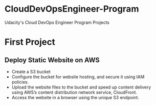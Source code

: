 # CloudDevOpsEngineer-Program
Udacity's Cloud DevOps Engineer Program Projects

# First Project

## Deploy Static Website on AWS <br/>
* Create a S3 bucket<br/>
* Configure the bucket for website hosting, and secure it using IAM policies. <br/>
* Upload the website files to the bucket and speed up content delivery using AWS’s content distribution network service, CloudFront.<br/> 
* Access the website in a browser using the unique S3 endpoint. 

